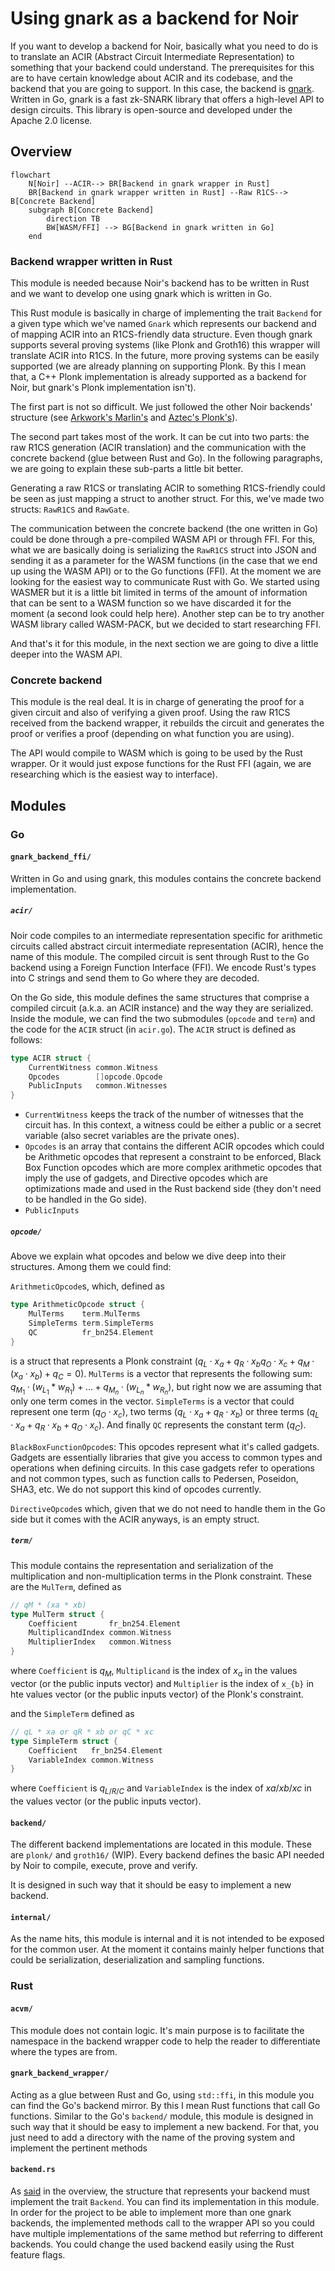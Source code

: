 # Using gnark as a backend for Noir

If you want to develop a backend for Noir, basically what you need to do is to translate an ACIR (Abstract Circuit Intermediate Representation) to something that your backend could understand.
The prerequisites for this are to have certain knowledge about ACIR and its codebase, and the backend that you are going to support.
In this case, the backend is [gnark](https://github.com/ConsenSys/gnark). Written in Go, gnark is a fast zk-SNARK library that offers a high-level API to design circuits. This library is open-source and developed under the Apache 2.0 license.

## Overview

```mermaid
flowchart
    N[Noir] --ACIR--> BR[Backend in gnark wrapper in Rust]
    BR[Backend in gnark wrapper written in Rust] --Raw R1CS--> B[Concrete Backend]
    subgraph B[Concrete Backend]
        direction TB
        BW[WASM/FFI] --> BG[Backend in gnark written in Go]
    end
```

### Backend wrapper written in Rust

This module is needed because Noir's backend has to be written in Rust and we want to develop one using gnark which is written in Go.

This Rust module is basically in charge of implementing the trait `Backend` for a given type which we've named `Gnark` which represents our backend and of mapping ACIR into an R1CS-friendly data structure. Even though gnark supports several proving systems (like Plonk and Groth16) this wrapper will translate ACIR into R1CS. In the future, more proving systems can be easily supported (we are already planning on supporting Plonk. By this I mean that, a C++ Plonk implementation is already supported as a backend for Noir, but gnark's Plonk implementation isn't).

The first part is not so difficult. We just followed the other Noir backends' structure (see [Arkwork's Marlin's](https://github.com/noir-lang/marlin_arkworks_backend/tree/master/src) and [Aztec's Plonk's](https://github.com/noir-lang/aztec_backend/tree/master/barretenberg_static_lib/src)).

The second part takes most of the work. It can be cut into two parts: the raw R1CS generation (ACIR translation) and the communication with the concrete backend (glue between Rust and Go). In the following paragraphs, we are going to explain these sub-parts a little bit better.

Generating a raw R1CS or translating ACIR to something R1CS-friendly could be seen as just mapping a struct to another struct. For this, we've made two structs: `RawR1CS` and `RawGate`.

The communication between the concrete backend (the one written in Go) could be done through a pre-compiled WASM API or through FFI. For this, what we are basically doing is serializing the `RawR1CS` struct into JSON and sending it as a parameter for the WASM functions (in the case that we end up using the WASM API) or to the Go functions (FFI). At the moment we are looking for the easiest way to communicate Rust with Go. We started using WASMER but it is a little bit limited in terms of the amount of information that can be sent to a WASM function so we have discarded it for the moment (a second look could help here). Another step can be to try another WASM library called WASM-PACK, but we decided to start researching FFI.

And that's it for this module, in the next section we are going to dive a little deeper into the WASM API.

### Concrete backend

This module is the real deal. It is in charge of generating the proof for a given circuit and also of verifying a given proof. Using the raw R1CS received from the backend wrapper, it rebuilds the circuit and generates the proof or verifies a proof (depending on what function you are using).

The API would compile to WASM which is going to be used by the Rust wrapper. Or it would just expose functions for the Rust FFI (again, we are researching which is the easiest way to interface).


## Modules

### Go

#### `gnark_backend_ffi/`

Written in Go and using gnark, this modules contains the concrete backend implementation.

##### `acir/`

Noir code compiles to an intermediate representation specific for arithmetic circuits called abstract circuit intermediate representation (ACIR), hence the name of this module. The compiled circuit is sent through Rust to the Go backend using a Foreign Function Interface (FFI). We encode Rust's types into C strings and send them to Go where they are decoded.

On the Go side, this module defines the same structures that comprise a compiled circuit (a.k.a. an ACIR instance) and the way they are serialized. Inside the module, we can find the two submodules (`opcode` and `term`) and the code for the `ACIR` struct (in `acir.go`). The `ACIR` struct is defined as follows:

```go
type ACIR struct {
	CurrentWitness common.Witness
	Opcodes        []opcode.Opcode
	PublicInputs   common.Witnesses
}
```

- `CurrentWitness` keeps the track of the number of witnesses that the circuit has. In this context, a witness could be either a public or a secret variable (also secret variables are the private ones).
- `Opcodes` is an array that contains the different ACIR opcodes which could be Arithmetic opcodes that represent a constraint to be enforced, Black Box Function opcodes which are more complex arithmetic opcodes that imply the use of gadgets, and Directive opcodes which are optimizations made and used in the Rust backend side (they don't need to be handled in the Go side). 
- `PublicInputs`

##### `opcode/` 

Above we explain what opcodes and below we dive deep into their structures. Among them we could find:

`ArithmeticOpcode`s, which, defined as
```go
type ArithmeticOpcode struct {
	MulTerms    term.MulTerms
	SimpleTerms term.SimpleTerms
	QC          fr_bn254.Element
}
```
is a struct that represents a Plonk constraint ($q_{L} \cdot x_{a} + q_{R} \cdot x_{b} 
 q_{O} \cdot x_{c} + q_{M} \cdot (x_{a} \cdot x_{b}) + q_{C} = 0$). `MulTerms` is a vector that represents the following sum: $q_{M_1} \cdot (w_{L_{1}} * w_{R_1}) + \dots + q_{M_n} \cdot (w_{L_{n}} * w_{R_n})$, but right now we are assuming that only one term comes in the vector. `SimpleTerms` is a vector that could represent one term ($q_{O} \cdot x_{c}$), two terms ($q_{L} \cdot x_{a} + q_{R} \cdot x_{b}$) or three terms ($q_{L} \cdot x_{a} + q_{R} \cdot x_{b} + q_{O} \cdot x_{c}$). And finally `QC` represents the constant term ($q_{C}$).

`BlackBoxFunctionOpcode`s: This opcodes represent what it's called gadgets. Gadgets are essentially libraries that give you access to common types and operations when defining circuits. In this case gadgets refer to operations and not common types, such as function calls to Pedersen, Poseidon, SHA3, etc. We do not support this kind of opcodes currently.

`DirectiveOpcode`s which, given that we do not need to handle them in the Go side but it comes with the ACIR anyways, is an empty struct.

##### `term/`

This module contains the representation and serialization of the multiplication and non-multiplication terms in the Plonk constraint. These are the `MulTerm`, defined as

```go
// qM * (xa * xb)
type MulTerm struct {
	Coefficient       fr_bn254.Element
	MultiplicandIndex common.Witness
	MultiplierIndex   common.Witness
}
```

where `Coefficient` is $q_{M}$, `Multiplicand` is the index of $x_{a}$ in the values vector (or the public inputs vector) and `Multiplier` is the index of `x_{b}` in hte values vector (or the public inputs vector) of the Plonk's constraint.

and the `SimpleTerm` defined as

```go
// qL * xa or qR * xb or qC * xc
type SimpleTerm struct {
	Coefficient   fr_bn254.Element
	VariableIndex common.Witness
}
```

where `Coefficient` is $q_{L/R/C}$ and `VariableIndex` is the index of $xa/xb/xc$ in the values vector (or the public inputs vector). 

#### `backend/`

The different backend implementations are located in this module. These are `plonk/` and `groth16/` (WIP). Every backend defines the basic API needed by Noir to compile, execute, prove and verify.

It is designed in such way that it should be easy to implement a new backend.

#### `internal/`

As the name hits, this module is internal and it is not intended to be exposed for the common user. At the moment it contains mainly helper functions that could be serialization, deserialization and sampling functions.

### Rust

#### `acvm/`

This module does not contain logic. It's main purpose is to facilitate the namespace in the backend wrapper code to help the reader to differentiate where the types are from.

#### `gnark_backend_wrapper/`

Acting as a glue between Rust and Go, using `std::ffi`, in this module you can find the Go's backend mirror. By this I mean Rust functions that call Go functions. Similar to the Go's `backend/` module, this module is designed in such way that it should be easy to implement a new backend. For that, you just need to add a directory with the name of the proving system and implement the pertinent methods

#### `backend.rs`

As [said](###Backend-wrapper-written-in-Rust) in the overview, the structure that represents your backend must implement the trait `Backend`. You can find its implementation in this module. In order for the project to be able to implement more than one gnark backends, the implemented methods call to the wrapper API so you could have multiple implementations of the same method but referring to different backends. You could change the used backend easily using the Rust feature flags.
